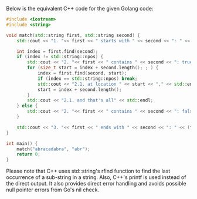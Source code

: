 Below is the equivalent C++ code for the given Golang code:

```cpp
#include <iostream>
#include <string>

void match(std::string first, std::string second) {
    std::cout << "1. "<< first << " starts with " << second << ": " << (first.rfind(second) == 0) << std::endl;

    int index = first.find(second);
    if (index != std::string::npos) {
        std::cout << "2. "<< first << " contains " << second << ": true, at location " << index << std::endl;
        for (size_t start = index + second.length(); ; ) {
            index = first.find(second, start);
            if (index == std::string::npos) break;
            std::cout << "2.1. at location " << start << "," << std::endl;
            start = index + second.length();
        }
        std::cout << "2.1. and that's all" << std::endl;
    } else {
        std::cout << "2. "<< first << " contains " << second << ": false," << std::endl;
    }

    std::cout << "3. "<< first << " ends with " << second << ": " << (first.rfind(second) == first.length() - second.length()) << std::endl;
}

int main() {
    match("abracadabra", "abr");
    return 0;
}
```
Please note that C++ uses std::string's rfind function to find the last occurrence of a sub-string in a string. Also, C++'s printf is used instead of the direct output. It also provides direct error handling and avoids possible null pointer errors from Go's nil check.

